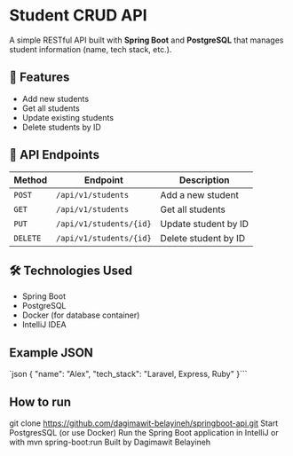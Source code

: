 # Student CRUD API

A simple RESTful API built with **Spring Boot** and **PostgreSQL** that manages student information (name, tech stack, etc.).

## 🚀 Features
- Add new students
- Get all students
- Update existing students
- Delete students by ID

## 🧩 API Endpoints

| Method | Endpoint | Description |
|---------|-----------|-------------|
| `POST` | `/api/v1/students` | Add a new student |
| `GET` | `/api/v1/students` | Get all students |
| `PUT` | `/api/v1/students/{id}` | Update student by ID |
| `DELETE` | `/api/v1/students/{id}` | Delete student by ID |

## 🛠️ Technologies Used
- Spring Boot
- PostgreSQL
- Docker (for database container)
- IntelliJ IDEA

##  Example JSON
`json
{
  "name": "Alex",
  "tech_stack": "Laravel, Express, Ruby"
}```

## How to run
git clone https://github.com/dagimawit-belayineh/springboot-api.git
Start PostgresSQL (or use Docker)
Run the Spring Boot application in IntelliJ or  with
mvn spring-boot:run
Built by Dagimawit Belayineh



